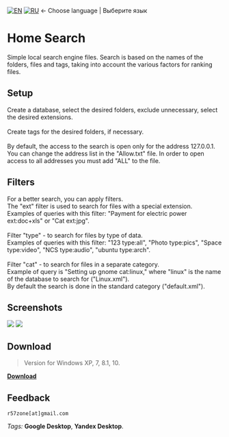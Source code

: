 [![EN](https://user-images.githubusercontent.com/9499881/33184537-7be87e86-d096-11e7-89bb-f3286f752bc6.png)](https://github.com/r57zone/Home-Search/blob/master/README.md) 
[![RU](https://user-images.githubusercontent.com/9499881/27683795-5b0fbac6-5cd8-11e7-929c-057833e01fb1.png)](https://github.com/r57zone/Home-Search/blob/master/README.RU.md) 
← Choose language | Выберите язык

# Home Search
Simple local search engine files. Search is based on the names of the folders, files and tags, taking into account the various factors for ranking files.

## Setup
Create a database, select the desired folders, exclude unnecessary, select the desired extensions.
<br><br>
Create tags for the desired folders, if necessary.
<br><br>
By default, the access to the search is open only for the address 127.0.0.1. You can change the address list in the "Allow.txt" file. In order to open access to all addresses you must add "ALL" to the file.

## Filters
For a better search, you can apply filters.
<br>
The "ext" filter is used to search for files with a special extension.<br>Examples of queries with this filter: "Payment for electric power ext:doc+xls" or "Cat ext:jpg".<br><br>
Filter "type" - to search for files by type of data.<br>Examples of queries with this filter: "123 type:all", "Photo type:pics", "Space type:video", "NCS type:audio", "ubuntu type:arch".<br><br>
Filter "cat" - to search for files in a separate category.<br>Example of query is "Setting up gnome cat:linux," where "linux" is the name of the database to search for ("Linux.xml").<br>
By default the search is done in the standard category ("default.xml").<br>

## Screenshots
![](https://user-images.githubusercontent.com/9499881/71764399-e3687280-2f00-11ea-960b-4f3840e2591b.png)
![](https://user-images.githubusercontent.com/9499881/71764401-ec594400-2f00-11ea-8cd5-d1af186c99de.png)

## Download
>Version for Windows XP, 7, 8.1, 10.

**[Download](https://github.com/r57zone/Home-Search/releases)**
## Feedback
`r57zone[at]gmail.com`


*Tags:* **Google Desktop**, **Yandex Desktop**.
